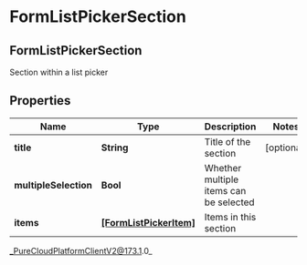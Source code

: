 # FormListPickerSection

## FormListPickerSection
Section within a list picker

## Properties

|Name | Type | Description | Notes|
|------------ | ------------- | ------------- | -------------|
| **title** | **String** | Title of the section | [optional] |
| **multipleSelection** | **Bool** | Whether multiple items can be selected | |
| **items** | [**[FormListPickerItem]**]([FormListPickerItem]) | Items in this section | |



_PureCloudPlatformClientV2@173.1.0_
